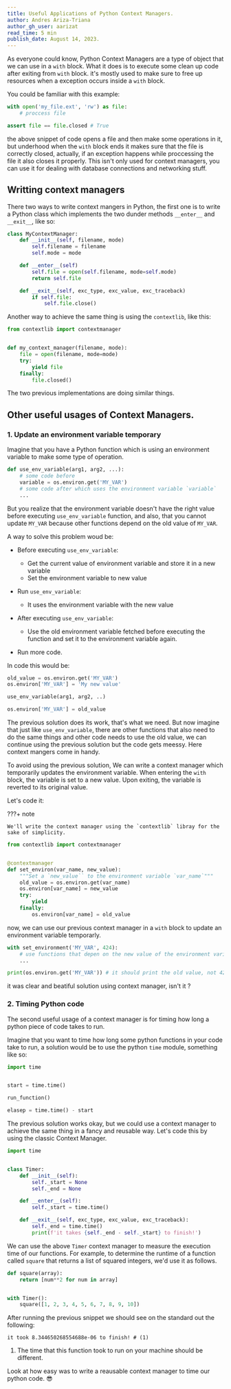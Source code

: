 ```yaml
---
title: Useful Applications of Python Context Managers.
author: Andres Ariza-Triana
author_gh_user: aarizat
read_time: 5 min
publish_date: August 14, 2023.
---
```



As everyone could know, Python Context Managers are a type of object that we can use in a `with` block. What it does is to execute some clean up code after exiting from `with` block. it's mostly used to make sure to free up resources when a exception occurs inside a `with` block.

You could be familiar with this example:
```python
with open('my_file.ext', 'rw') as file:
    # proccess file

assert file == file.closed # True
```

the above snippet of code opens a file and then make some operations in it, but underhood when the `with` block ends it makes sure that the file is correctly closed, actually, if an exception happens while proccessing the file it also closes it properly. This isn't only used for context managers, you can use it for dealing with database connections and networking stuff.

## Writting context managers

There two ways to write context mangers in Python, the first one is to write a Python class which implements the two dunder methods `__enter__` and `__exit__`, like so:

```python
class MyContextManager:
    def __init__(self, filename, mode)
        self.filename = filename
        self.mode = mode

    def __enter__(self)
        self.file = open(self.filename, mode=self.mode)
        return self.file

    def __exit__(self, exc_type, exc_value, exc_traceback)
        if self.file:
            self.file.close()
```

Another way to achieve the same thing is using the `contextlib`, like this:
```python
from contextlib import contextmanager


def my_context_manager(filename, mode):
    file = open(filename, mode=mode)
    try:
        yield file
    finally:
        file.closed()
```

The two previous implementations are doing similar things.


## Other useful usages of Context Managers.

### 1. Update an environment variable temporary
Imagine that you have a Python function which is using an environment variable to make some type of operation.

```python
def use_env_variable(arg1, arg2, ...):
    # some code before
    variable = os.environ.get('MY_VAR')
    # some code after which uses the environment variable `variable`
    ...
```

But you realize that the environment variable doesn't have the right value before executing `use_env_variable` function, and also, that you cannot update `MY_VAR` because other functions depend on the old value of `MY_VAR`.

A way to solve this problem woud be:

- Before executing `use_env_variable`:
    - Get the current value of environment variable and store it in a new variable
    - Set the environment variable to new value

- Run `use_env_variable`:
    - It uses the environment variable with the new value

- After executing `use_env_variable`:
    - Use the old environment variable fetched before executing the function and set it to the environment variable again.

- Run more code.

In code this would be:

```python
old_value = os.environ.get('MY_VAR')
os.environ['MY_VAR'] = 'My new value'

use_env_variable(arg1, arg2, ..)

os.environ['MY_VAR'] = old_value
```

The previous solution does its work, that's what we need. But now imagine that just like `use_env_variable`, there are other functions that also need to do the same things and other code needs to use the old value, we can continue using the previous solution but the code gets meessy. Here context mangers come in handy.

To avoid using the previous solution, We can write a context manager which temporarily updates the environment variable. When entering the `with` block, the variable is set to a new value. Upon exiting, the variable is reverted to its original value.

Let's code it:

???+ note

    We'll write the context manager using the `contextlib` libray for the sake of simplicity.


```python
from contextlib import contextmanager


@contextmanager
def set_environ(var_name, new_value):
    """Set a `new_value`` to the environment variable `var_name`"""
    old_value = os.environ.get(var_name)
    os.environ[var_name] = new_value
    try:
        yield
    finally:
        os.environ[var_name] = old_value
```

now, we can use our previous context manager in a `with` block to update an environment variable temporarly.

```python
with set_environment('MY_VAR', 424):
    # use functions that depen on the new value of the environment variable
    ...

print(os.environ.get('MY_VAR')) # it should print the old value, not 424.
```

it was clear and beatiful solution using context manager, isn't it ?

### 2. Timing Python code
The second useful usage of a context manager is for timing how long a python piece of code takes to run.

Imagine that you want to time how long some python functions in your code take to run, a solution would be to use the python `time` module, something like so:

```python
import time


start = time.time()

run_function()

elasep = time.time() - start
```

The previous solution works okay, but we could use a context manager to achieve the same thing in a fancy and reusable way. Let's code this by using the classic Context Manager.

```python
import time


class Timer:
    def __init__(self):
        self._start = None
        self._end = None

    def __enter__(self):
        self._start = time.time()

    def __exit__(self, exc_type, exc_value, exc_traceback):
        self._end = time.time()
        print(f'it takes {self._end - self._start} to finish!')
```

We can use the above `Timer` context manager to measure the execution time of our functions. For example, to determine the runtime of a function called `square` that returns a list of squared integers, we'd use it as follows.

```python
def square(array):
    return [num**2 for num in array]


with Timer():
    square([1, 2, 3, 4, 5, 6, 7, 8, 9, 10])
```

After running the previous snippet we should see on the standard out the following:

```shell
it took 8.344650268554688e-06 to finish! # (1)
```

1.  The time that this function took to run on your machine should be different.


Look at how easy was to write a reausable context manager to time our python code. 😎
